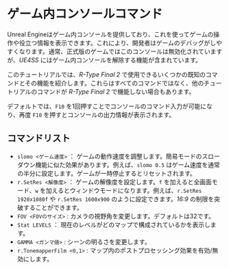 # ゲーム内コンソールコマンド

Unreal Engineはゲーム内コンソールを提供しており、これを使ってゲームの操作や役立つ情報を表示できます。これにより、開発者はゲームのデバッグがしやすくなります。通常、正式版のゲームではこのコンソールは無効化されていますが、*UE4SS* にはゲーム内コンソールを解除する機能が含まれています。

このチュートリアルでは、*R-Type Final 2* で使用できるいくつかの既知のコマンドとその機能を紹介します。これらはすべてのコマンドではなく、他のチュートリアルのコマンドが *R-Type Final 2* で機能しない場合もあります。

デフォルトでは、`F10` を1回押すことでコンソールのコマンド入力が可能になり、再度 `F10` を押すとコンソールの出力情報が表示されます。

## コマンドリスト

- `slomo <ゲーム速度>` ： ゲームの動作速度を調整します。簡易モードのスローダウン機能に似た効果があります。例えば、`slomo 0.5` はゲーム速度を通常の半分に設定します。ゲームが一時停止するとリセットされます。
- `r.SetRes <解像度>` ： ゲームの解像度を設定します。`f` を加えると全画面モード、`w` を加えるとウィンドウモードになります。例えば、`r.SetRes 1920x1080f` や `r.SetRes 1600x900` のように設定できます。*16:9* の制限を突破することができます。
- `FOV <FOVのサイズ>` : カメラの視野角を変更します。デフォルトは32です。
- `Stat LEVELS` ： 現在のレベルがどのマップで構成されているかを表示します。
- `GAMMA <ガンマ値>` : シーンの明るさを変更します。
- `r.TonemapperFilm <0,1>` : マップ内のポストプロセッシング効果を有効/無効にします。
